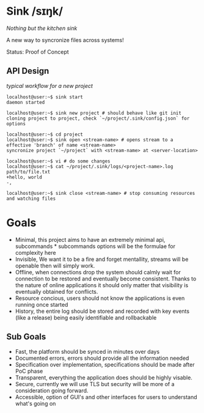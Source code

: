 # Sink /sɪŋk/ 

_Nothing but the kitchen sink_

A new way to syncronize files across systems!

Status: Proof of Concept

## API Design

_typical workflow for a new project_

```console
localhost@user:~$ sink start
daemon started

localhost@user:~$ sink new project # should behave like git init 
cloning project to project, check `~/project/.sink/config.json` for options

localhost@user:~$ cd project
localhost@user:~$ sink open <stream-name> # opens stream to a effective 'branch' of name <stream-name>
syncronize project `~/project` with <stream-name> at <server-location>

localhost@user:~$ vi # do some changes
localhost@user:~$ cat ~/project/.sink/logs/<project-name>.log
path/to/file.txt
+hello, world
-,

localhost@user:~$ sink close <stream-name> # stop consuming resources and watching files
```

# Goals

- Minimal, this project aims to have an extremely minimal api, subcommands * subcommands options will be the formulae for complexity here
- Invisible, We want it to be a fire and forget mentallity, streams will be openable then will simply work.
- Offline, when connections drop the system should calmly wait for connection to be restored and eventually become consistent. Thanks to the nature of online applications it should only matter that visibility is eventually obtained for conflicts.
- Resource concious, users should not know the applications is even running once started
- History, the entire log should be stored and recorded with key events (like a release) being easily identifiable and rollbackable

## Sub Goals

- Fast, the platform should be synced in minutes over days
- Documented errors, errors should provide all the information needed
- Specification over implementation, specifications should be made after PoC phase
- Transparent, everything the application does should be highly visable.
- Secure, currently we will use TLS but security will be more of a consideration going forward.
- Accessible, option of GUI's and other interfaces for users to understand what's going on

